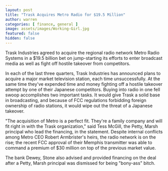 ```yaml
---
layout: post
title: "Trask Acquires Metro Radio for $19.5 Million"
author: warren
categories: [ finance, general ]
image: assets/images/Working-Girl.jpg
featured: false
hidden: false
---
```


Trask Industries agreed to acquire the regional radio network Metro Radio Systems in a $19.5 billion bet on jump-starting its efforts to enter broadcast media as well as fight off hostile takeover from competitors.

In each of the last three quarters, Trask Industries has announced plans to acquire a major market television station, each time unsuccessfully. At the same time they've expended time and money fighting off a hostile takeover attempt by one of their Japanese competitors. Buying into radio in one fell swoop accomplishes two important tasks. It would give Trask a solid base in broadcasting, and because of FCC regulations forbidding foreign ownership of radio stations, it would wipe out the threat of a Japanese takeover.

"The acquisition of Metro is a perfect fit. They're a family company and will fit right in with the Trask organization," said Tess McGill, the Petty, Marsh principal who lead the financing, in the statement. Despite internal conflicts among Metro CEO Robert Armbrister's heirs, the radio network is on the rise; the recent FCC approval of their Memphis transmitter was able to command a premium of $30 million on top of the previous market value.

The bank Dewey, Stone also advised and provided financing on the deal after a Petty, Marsh principal was dismissed for being "bony-ass" bitch.